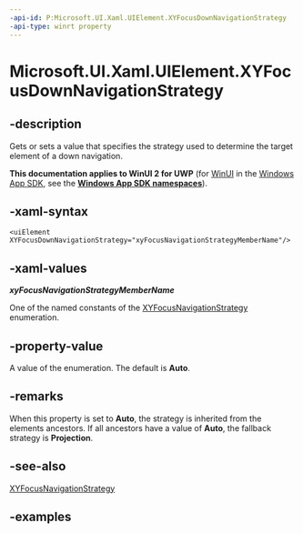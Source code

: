 ```yaml
---
-api-id: P:Microsoft.UI.Xaml.UIElement.XYFocusDownNavigationStrategy
-api-type: winrt property
---
```


<!-- Property syntax.
public XYFocusNavigationStrategyMode XYFocusDownNavigationStrategy { get;  set; }
-->

# Microsoft.UI.Xaml.UIElement.XYFocusDownNavigationStrategy

## -description

Gets or sets a value that specifies the strategy used to determine the target element of a down navigation.

**This documentation applies to WinUI 2 for UWP** (for [WinUI](/windows/apps/winui/winui3/) in the [Windows App SDK](/windows/apps/windows-app-sdk/), see the **[Windows App SDK namespaces](/windows/windows-app-sdk/api/winrt/)**).

## -xaml-syntax

```xaml
<uiElement XYFocusDownNavigationStrategy="xyFocusNavigationStrategyMemberName"/>
```

## -xaml-values

***xyFocusNavigationStrategyMemberName***

One of the named constants of the [XYFocusNavigationStrategy](../microsoft.ui.xaml.input/xyfocusnavigationstrategy.md) enumeration.

## -property-value

A value of the enumeration. The default is **Auto**.

## -remarks

When this property is set to **Auto**, the strategy is inherited from the elements ancestors. If all ancestors have a value of **Auto**, the fallback strategy is **Projection**.  

## -see-also

[XYFocusNavigationStrategy](../microsoft.ui.xaml.input/xyfocusnavigationstrategy.md)

## -examples

